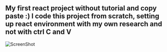 My first react project without tutorial and copy paste :)
I code this project from scratch, setting up react environment with my own research and not with ctrl C and V
------------------------------------------------------------------------------------
![ScreenShot](./assets/project-image.png)